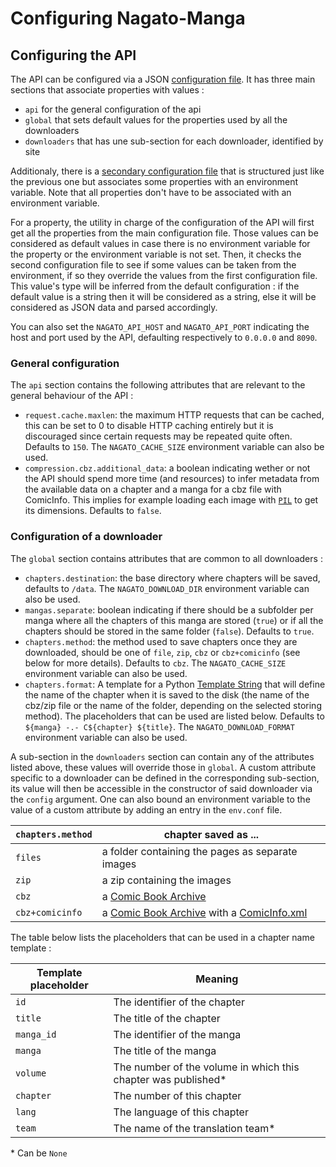 # Configuring Nagato-Manga

## Configuring the API

The API can be configured via a JSON [configuration file](../api/config/conf.json). It has three main sections that associate properties with values :
 - `api` for the general configuration of the api
 - `global` that sets default values for the properties used by all the downloaders
 - `downloaders` that has une sub-section for each downloader, identified by site

Additionaly, there is a [secondary configuration file](../api/config/env.json) that is structured just like the previous one but associates some properties with an environment variable. Note that all properties don't have to be associated with an environment variable.

For a property, the utility in charge of the configuration of the API will first get all the properties from the main configuration file. Those values can be considered as default values in case there is no environment variable for the property or the environment variable is not set. Then, it checks the second configuration file to see if some values can be taken from the environment, if so they override the values from the first configuration file. This value's type will be inferred from the default configuration : if the default value is a string then it will be considered as a string, else it will be considered as JSON data and parsed accordingly.

You can also set the `NAGATO_API_HOST` and `NAGATO_API_PORT` indicating the host and port used by the API, defaulting respectively to `0.0.0.0` and `8090`. 

### General configuration

The `api` section contains the following attributes that are relevant to the general behaviour of the API :
 - `request.cache.maxlen`: the maximum HTTP requests that can be cached, this can be set to 0 to disable HTTP caching entirely but it is discouraged since certain requests may be repeated quite often. Defaults to `150`. The `NAGATO_CACHE_SIZE` environment variable can also be used.
 - `compression.cbz.additional_data`: a boolean indicating wether or not the API should spend more time (and resources) to infer metadata from the available data on a chapter and a manga for a cbz file with ComicInfo. This implies for example loading each image with [`PIL`](https://pillow.readthedocs.io/en/stable/) to get its dimensions. Defaults to `false`.

### Configuration of a downloader

The `global` section contains attributes that are common to all downloaders : 
 - `chapters.destination`: the base directory where chapters will be saved, defaults to `/data`. The `NAGATO_DOWNLOAD_DIR` environment variable can also be used.
 - `mangas.separate`: boolean indicating if there should be a subfolder per manga where all the chapters of this manga are stored (`true`) or if all the chapters should be stored in the same folder (`false`). Defaults to `true`.
 - `chapters.method`: the method used to save chapters once they are downloaded, should be one of `file`, `zip`, `cbz` or `cbz+comicinfo` (see below for more details). Defaults to `cbz`. The `NAGATO_CACHE_SIZE` environment variable can also be used.
 - `chapters.format`: A template for a Python [Template String] that will define the name of the chapter when it is saved to the disk (the name of the cbz/zip file or the name of the folder, depending on the selected storing method). The placeholders that can be used are listed below. Defaults to `${manga} -.- C${chapter} ${title}`. The `NAGATO_DOWNLOAD_FORMAT` environment variable can also be used.

A sub-section in the `downloaders` section can contain any of the attributes listed above, these values will override those in `global`. A custom attribute specific to a downloader can be defined in the corresponding sub-section, its value will then be accessible in the constructor of said downloader via the `config` argument. One can also bound an environment variable to the value of a custom attribute by adding an entry in the `env.conf` file.

| `chapters.method` | chapter saved as ...                             |
|-------------------|--------------------------------------------------|
| `files`           | a folder containing the pages as separate images |
| `zip`             | a zip containing the images                      |
| `cbz`             | a [Comic Book Archive]                           |
| `cbz+comicinfo`   | a [Comic Book Archive] with a [ComicInfo.xml]    |

The table below lists the placeholders that can be used in a chapter name template :

| Template placeholder | Meaning                                                        |
|----------------------|----------------------------------------------------------------|
| `id`                 | The identifier of the chapter                                  |
| `title`              | The title of the chapter                                       |
| `manga_id`           | The identifier of the manga                                    |
| `manga`              | The title of the manga                                         |
| `volume`             | The number of the volume in which this chapter was published\* |
| `chapter`            | The number of this chapter                                     |
| `lang`               | The language of this chapter                                   |
| `team`               | The name of the translation team\*                             |

\* Can be `None`


[Template String]: https://docs.python.org/3/library/string.html#template-strings
[Comic Book Archive]: https://en.wikipedia.org/wiki/Comic_book_archive
[ComicInfo.xml]: https://github.com/anansi-project/comicinfo